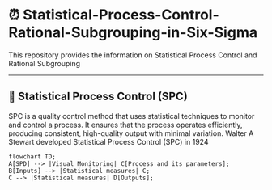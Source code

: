 # ⏰ Statistical-Process-Control-Rational-Subgrouping-in-Six-Sigma
This repository provides the information on Statistical Process Control and Rational Subgrouping

---

## 🏺 Statistical Process Control (SPC)
SPC is a quality control method that uses statistical techniques to monitor and control a process. It ensures that the process operates efficiently, producing consistent, high-quality output with minimal variation. Walter A Stewart developed Statistical Process Control (SPC) in 1924

```mermaid
flowchart TD;
A[SPD] --> |Visual Monitoring| C[Process and its parameters];
B[Inputs] --> |Statistical measures| C;
C --> |Statistical measures| D[Outputs];
```
